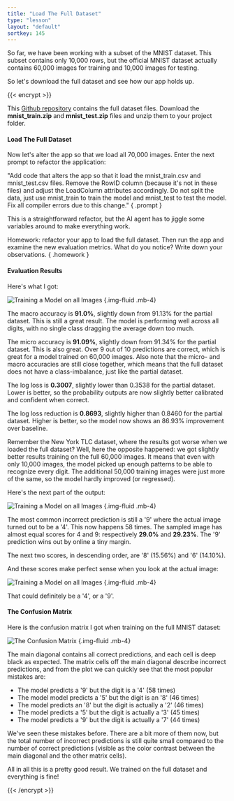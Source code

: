 ```yaml
---
title: "Load The Full Dataset"
type: "lesson"
layout: "default"
sortkey: 145
---
```


So far, we have been working with a subset of the MNIST dataset. This subset contains only 10,000 rows, but the official MNIST dataset actually contains 60,000 images for training and 10,000 images for testing. 

So let's download the full dataset and see how our app holds up. 

{{< encrypt >}}

This [Github repository](https://github.com/phoebetronic/mnist) contains the full dataset files. Download the **mnist_train.zip** and **mnist_test.zip** files and unzip them to your project folder.

#### Load The Full Dataset

Now let's alter the app so that we load all 70,000 images. Enter the next prompt to refactor the application:

"Add code that alters the app so that it load the mnist_train.csv and mnist_test.csv files. Remove the RowID column (because it's not in these files) and adjust the LoadColumn attributes accordingly. Do not split the data, just use mnist_train to train the model and mnist_test to test the model. Fix all compiler errors due to this change."
{ .prompt }

This is a straightforward refactor, but the AI agent has to jiggle some variables around to make everything work. 

Homework: refactor your app to load the full dataset. Then run the app and examine the new evaluation metrics. What do you notice? Write down your observations.
{ .homework }

#### Evaluation Results

Here's what I got:

![Training a Model on all Images](../img/evaluate-full-1.png)
{.img-fluid .mb-4}

The macro accuracy is **91.0%**, slightly down from 91.13% for the partial dataset. This is still a great result. The model is performing well across all digits, with no single class dragging the average down too much.

The micro accuracy is **91.09%**, slightly down from 91.34% for the partial dataset. This is also great. Over 9 out of 10 predictions are correct, which is great for a model trained on 60,000 images. Also note that the micro- and macro accuracies are still close together, which means that the full dataset does not have a class-imbalance, just like the partial dataset.

The log loss is **0.3007**, slightly lower than 0.3538 for the partial dataset. Lower is better, so the probability outputs are now slightly better calibrated and confident when correct.

The log loss reduction is **0.8693**, slightly higher than 0.8460 for the partial dataset. Higher is better, so the model now shows an 86.93% improvement over baseline.

Remember the New York TLC dataset, where the results got worse when we loaded the full dataset? Well, here the opposite happened: we got slightly better results training on the full 60,000 images. It means that even with only 10,000 images, the model picked up enough patterns to be able to recognize every digit. The additional 50,000 training images were just more of the same, so the model hardly improved (or regressed).

Here's the next part of the output:

![Training a Model on all Images](../img/evaluate-full-2.png)
{.img-fluid .mb-4}

The most common incorrect prediction is still a '9' where the actual image turned out to be a '4'. This now happens 58 times. The sampled image has almost equal scores for 4 and 9: respectively **29.0%** and **29.23%**. The '9' prediction wins out by online a tiny margin. 

The next two scores, in descending order, are '8' (15.56%) and '6' (14.10%). 

And these scores make perfect sense when you look at the actual image:

![Training a Model on all Images](../img/evaluate-full-3.png)
{.img-fluid .mb-4}

That could definitely be a '4', or a '9'.

#### The Confusion Matrix

Here is the confusion matrix I got when training on the full MNIST dataset:

![The Confusion Matrix](../img/confusion-full.png)
{.img-fluid .mb-4}

The main diagonal contains all correct predictions, and each cell is deep black as expected. The matrix cells off the main diagonal describe incorrect predictions, and from the plot we can quickly see that the most popular mistakes are:

- The model predicts a '9' but the digit is a '4' (58 times)
- The model model predicts a '5' but the digit is an '8' (46 times)
- The model predicts an '8' but the digit is actually a '2' (46 times)
- The model predicts a '5' but the digit is actually a '3' (45 times)
- The model predicts a '9' but the digit is actually a '7' (44 times)

We've seen these mistakes before. There are a bit more of them now, but the total number of incorrect predictions is still quite small compared to the number of correct predictions (visible as the color contrast between the main diagonal and the other matrix cells).

All in all this is a pretty good result. We trained on the full dataset and everything is fine!

{{< /encrypt >}}
